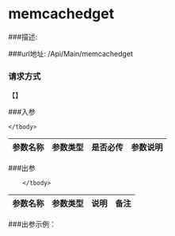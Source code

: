 # memcachedget
###描述:

###url地址:
/Api/Main/memcachedget
### 请求方式
【】

###入参
<table>
    <thead>
    <tr>
        <th>参数名称</th>
        <th style="text-align:center">参数类型</th>
        <th>是否必传</th>
        <th style="text-align:right">参数说明</th></tr>
    </thead>
    <tbody>
    
    </tbody>
</table>

###出参
<table id="dataTable-read">
    <thead>
    <tr>
        <th>参数名称</th>
        <th style="text-align:center">参数类型</th>
        <th>说明</th>
        <th style="text-align:right">备注</th></tr>
    </thead>
    <tbody>

        </tbody>
</table>

###出参示例：
```

```